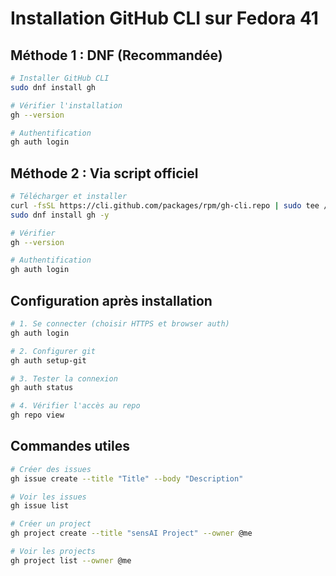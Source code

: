 # Installation GitHub CLI sur Fedora 41

## Méthode 1 : DNF (Recommandée)

```bash
# Installer GitHub CLI
sudo dnf install gh

# Vérifier l'installation
gh --version

# Authentification
gh auth login
```

## Méthode 2 : Via script officiel

```bash
# Télécharger et installer
curl -fsSL https://cli.github.com/packages/rpm/gh-cli.repo | sudo tee /etc/yum.repos.d/gh-cli.repo
sudo dnf install gh -y

# Vérifier
gh --version

# Authentification
gh auth login
```

## Configuration après installation

```bash
# 1. Se connecter (choisir HTTPS et browser auth)
gh auth login

# 2. Configurer git
gh auth setup-git

# 3. Tester la connexion
gh auth status

# 4. Vérifier l'accès au repo
gh repo view
```

## Commandes utiles

```bash
# Créer des issues
gh issue create --title "Title" --body "Description"

# Voir les issues
gh issue list

# Créer un project
gh project create --title "sensAI Project" --owner @me

# Voir les projects
gh project list --owner @me
```

